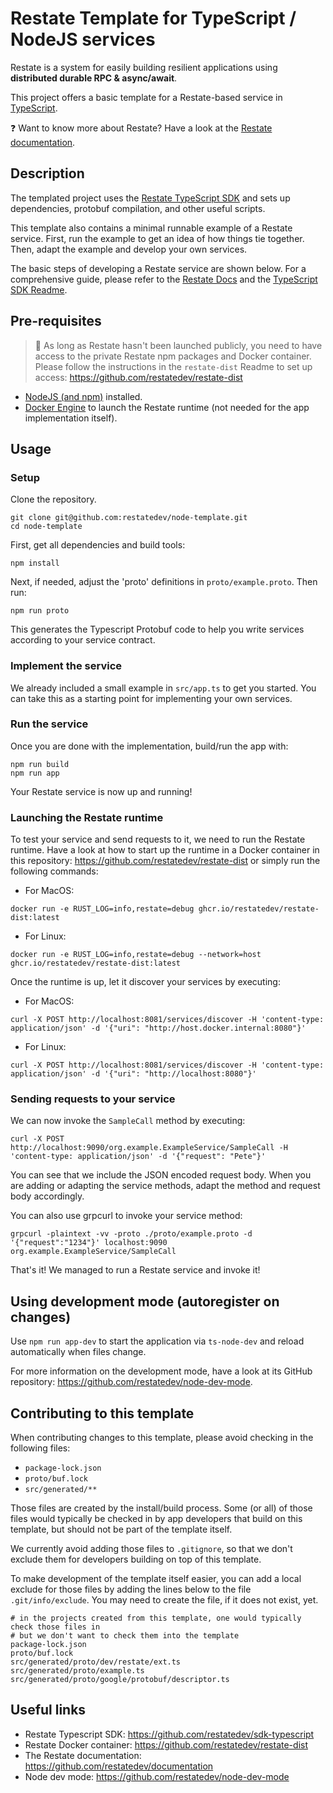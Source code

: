 # Restate Template for TypeScript / NodeJS services

Restate is a system for easily building resilient applications using **distributed durable RPC & async/await**.

This project offers a basic template for a Restate-based service in [TypeScript](https://www.typescriptlang.org/).

❓ Want to know more about Restate? Have a look at the [Restate documentation](https://github.com/restatedev/documentation).

## Description
The templated project uses the [Restate TypeScript SDK](https://github.com/restatedev/sdk-typescript)
and sets up dependencies, protobuf compilation, and other useful scripts.

This template also contains a minimal runnable example of a Restate service. First, run the example to get an idea of how things tie together. Then, adapt the example and develop your own services. 

The basic steps of developing a Restate service are shown below. For a comprehensive guide, please refer to the [Restate Docs](https://github.com/restatedev/documentation)
and the [TypeScript SDK Readme](https://github.com/restatedev/sdk-typescript/blob/main/README.md).

## Pre-requisites
> &#x1F4DD; As long as Restate hasn't been launched publicly, you need to have access to the private Restate npm packages and Docker container. Please follow the instructions in the `restate-dist` Readme to set up access: https://github.com/restatedev/restate-dist

- [NodeJS (and npm)](https://nodejs.org) installed.
- [Docker Engine](https://docs.docker.com/engine/install/) to launch the Restate runtime (not needed for the app implementation itself).

## Usage

### Setup
Clone the repository.

```shell
git clone git@github.com:restatedev/node-template.git
cd node-template
```

First, get all dependencies and build tools:
```
npm install
```

Next, if needed, adjust the 'proto' definitions in `proto/example.proto`. Then run:
```
npm run proto
```
This generates the Typescript Protobuf code to help you write services according to your service contract. 

### Implement the service
We already included a small example in `src/app.ts` to get you started.
You can take this as a starting point for implementing your own services.

### Run the service
Once you are done with the implementation, build/run the app with:
```
npm run build
npm run app
```
Your Restate service is now up and running!

### Launching the Restate runtime 

To test your service and send requests to it, we need to run the Restate runtime. 
Have a look at how to start up the runtime in a Docker container in this repository: https://github.com/restatedev/restate-dist or simply run the following commands:

- For MacOS:
```shell
docker run -e RUST_LOG=info,restate=debug ghcr.io/restatedev/restate-dist:latest
```
- For Linux:
```shell
docker run -e RUST_LOG=info,restate=debug --network=host ghcr.io/restatedev/restate-dist:latest
```

Once the runtime is up, let it discover your services by executing:

- For MacOS:
```shell
curl -X POST http://localhost:8081/services/discover -H 'content-type: application/json' -d '{"uri": "http://host.docker.internal:8080"}'
```
- For Linux:
```shell
curl -X POST http://localhost:8081/services/discover -H 'content-type: application/json' -d '{"uri": "http://localhost:8080"}'
```

### Sending requests to your service

We can now invoke the `SampleCall` method by executing:

```shell
curl -X POST http://localhost:9090/org.example.ExampleService/SampleCall -H 'content-type: application/json' -d '{"request": "Pete"}'
```

You can see that we include the JSON encoded request body. 
When you are adding or adapting the service methods, adapt the method and request body accordingly.

You can also use grpcurl to invoke your service method:

```shell
grpcurl -plaintext -vv -proto ./proto/example.proto -d '{"request":"1234"}' localhost:9090 org.example.ExampleService/SampleCall
```

That's it! We managed to run a Restate service and invoke it!

## Using development mode (autoregister on changes)

Use `npm run app-dev` to start the application via `ts-node-dev` and reload automatically when files change. 

For more information on the development mode, have a look at its GitHub repository: https://github.com/restatedev/node-dev-mode.

## Contributing to this template

When contributing changes to this template, please avoid checking in the following files:

  - `package-lock.json`
  - `proto/buf.lock`
  - `src/generated/**`

Those files are created by the install/build process. Some (or all) of those files
would typically be checked in by app developers that build on this template, but
should not be part of the template itself.

We currently avoid adding those files to `.gitignore`, so that we don't exclude them
for developers building on top of this template.

To make development of the template itself easier, you can add a local exclude for those
files by adding the lines below to the file `.git/info/exclude`.
You may need to create the file, if it does not exist, yet.

```
# in the projects created from this template, one would typically check those files in
# but we don't want to check them into the template
package-lock.json
proto/buf.lock
src/generated/proto/dev/restate/ext.ts
src/generated/proto/example.ts
src/generated/proto/google/protobuf/descriptor.ts
```

## Useful links 
- Restate Typescript SDK: https://github.com/restatedev/sdk-typescript
- Restate Docker container: https://github.com/restatedev/restate-dist
- The Restate documentation: https://github.com/restatedev/documentation
- Node dev mode: https://github.com/restatedev/node-dev-mode
